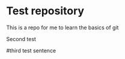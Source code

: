 # Test repository

This is a repo for me to learn the basics of git

Second test

#third test sentence
